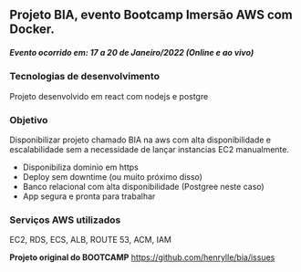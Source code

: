 ## Projeto BIA, evento Bootcamp Imersão AWS com Docker.

##### Evento ocorrido em: 17 a 20 de Janeiro/2022 (Online e ao vivo)

### Tecnologias de desenvolvimento
 Projeto desenvolvido em react com nodejs e postgre

### Objetivo
Disponibilizar projeto chamado BIA na aws com alta disponibilidade e escalabilidade sem a necessidade de lançar instancias EC2 manualmente.

* Disponibiliza dominio em https
* Deploy sem downtime (ou muito próximo disso)
* Banco relacional com alta disponibilidade (Postgree neste caso)
* App segura e pronta para trabalhar


### Serviços AWS utilizados
 EC2, RDS, ECS, ALB, ROUTE 53, ACM, IAM 

__Projeto original do BOOTCAMP__
https://github.com/henrylle/bia/issues

